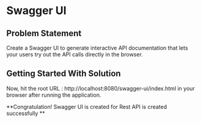 # Swagger UI

## Problem Statement

Create a Swagger UI to generate interactive API documentation that lets your users try out the API calls directly in the browser. 

## Getting Started With Solution

Now, hit the root URL : http://localhost:8080/swagger-ui/index.html in your browser after running the application. 

**Congratulation! Swagger UI is created for Rest API is created successfully **


